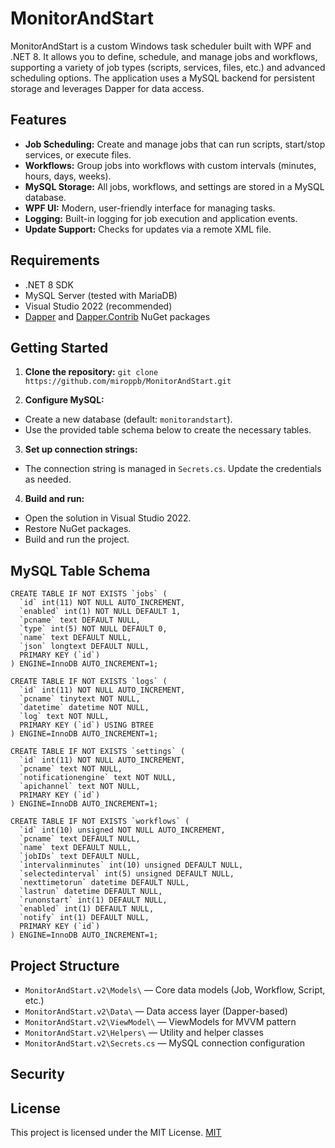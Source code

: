 # MonitorAndStart

MonitorAndStart is a custom Windows task scheduler built with WPF and .NET 8. It allows you to define, schedule, and manage jobs and workflows, supporting a variety of job types (scripts, services, files, etc.) and advanced scheduling options. The application uses a MySQL backend for persistent storage and leverages Dapper for data access.

## Features

- **Job Scheduling:** Create and manage jobs that can run scripts, start/stop services, or execute files.
- **Workflows:** Group jobs into workflows with custom intervals (minutes, hours, days, weeks).
- **MySQL Storage:** All jobs, workflows, and settings are stored in a MySQL database.
- **WPF UI:** Modern, user-friendly interface for managing tasks.
- **Logging:** Built-in logging for job execution and application events.
- **Update Support:** Checks for updates via a remote XML file.

## Requirements

- .NET 8 SDK
- MySQL Server (tested with MariaDB)
- Visual Studio 2022 (recommended)
- [Dapper](https://github.com/DapperLib/Dapper) and [Dapper.Contrib](https://github.com/DapperLib/Dapper) NuGet packages

## Getting Started

1. **Clone the repository:** `git clone https://github.com/miroppb/MonitorAndStart.git`

2. **Configure MySQL:**
- Create a new database (default: `monitorandstart`).
- Use the provided table schema below to create the necessary tables.

3. **Set up connection strings:**
- The connection string is managed in `Secrets.cs`. Update the credentials as needed.

4. **Build and run:**
- Open the solution in Visual Studio 2022.
- Restore NuGet packages.
- Build and run the project.

## MySQL Table Schema
```
CREATE TABLE IF NOT EXISTS `jobs` (
  `id` int(11) NOT NULL AUTO_INCREMENT,
  `enabled` int(1) NOT NULL DEFAULT 1,
  `pcname` text DEFAULT NULL,
  `type` int(5) NOT NULL DEFAULT 0,
  `name` text DEFAULT NULL,
  `json` longtext DEFAULT NULL,
  PRIMARY KEY (`id`)
) ENGINE=InnoDB AUTO_INCREMENT=1;

CREATE TABLE IF NOT EXISTS `logs` (
  `id` int(11) NOT NULL AUTO_INCREMENT,
  `pcname` tinytext NOT NULL,
  `datetime` datetime NOT NULL,
  `log` text NOT NULL,
  PRIMARY KEY (`id`) USING BTREE
) ENGINE=InnoDB AUTO_INCREMENT=1;

CREATE TABLE IF NOT EXISTS `settings` (
  `id` int(11) NOT NULL AUTO_INCREMENT,
  `pcname` text NOT NULL,
  `notificationengine` text NOT NULL,
  `apichannel` text NOT NULL,
  PRIMARY KEY (`id`)
) ENGINE=InnoDB AUTO_INCREMENT=1;

CREATE TABLE IF NOT EXISTS `workflows` (
  `id` int(10) unsigned NOT NULL AUTO_INCREMENT,
  `pcname` text DEFAULT NULL,
  `name` text DEFAULT NULL,
  `jobIDs` text DEFAULT NULL,
  `intervalinminutes` int(10) unsigned DEFAULT NULL,
  `selectedinterval` int(5) unsigned DEFAULT NULL,
  `nexttimetorun` datetime DEFAULT NULL,
  `lastrun` datetime DEFAULT NULL,
  `runonstart` int(1) DEFAULT NULL,
  `enabled` int(1) DEFAULT NULL,
  `notify` int(1) DEFAULT NULL,
  PRIMARY KEY (`id`)
) ENGINE=InnoDB AUTO_INCREMENT=1;
```


## Project Structure

- `MonitorAndStart.v2\Models\` — Core data models (Job, Workflow, Script, etc.)
- `MonitorAndStart.v2\Data\` — Data access layer (Dapper-based)
- `MonitorAndStart.v2\ViewModel\` — ViewModels for MVVM pattern
- `MonitorAndStart.v2\Helpers\` — Utility and helper classes
- `MonitorAndStart.v2\Secrets.cs` — MySQL connection configuration

## Security

## License

This project is licensed under the MIT License.
[MIT](https://choosealicense.com/licenses/mit/)